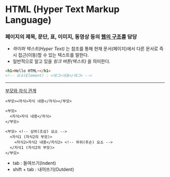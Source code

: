 # HTML (Hyper Text Markup Language)
### 페이지의 제목, 문단, 표, 이미지, 동영상 등의 <u>웹의 구조</u>를 담당
- _하이퍼 텍스트(Hyper Text)_ 는 참조를 통해 현재 문서(페이지)에서 다른 문서로 즉시 접근(이동)할 수 있는 텍스트를 말한다.
- 일반적으로 알고 있을 _링크 버튼(텍스트)_ 을 의미한다.
```html
<h1>Hello HTML~</h1>
<!-- 요소(Element) : <태그>내용</태그> -->
```

----

<a href="https://github.com/dudcks5477/Front-end/tree/master/HTML/ex1.html">부모와 자식 관계</a>
```
<부모><자식>자식 내용</자식></부모>

<부모>
  <자식>자식 내용</자식>
</부모>

<부모> <!-- 상위(조상) 요소 -->
  <자식1 (자식2의 부모)>
    <자식2>자식2 내용</자식2> <!-- 하위(후손) 요소 -->
  </자식1 (자식2의 부모)>
</부모>
```
- tab : 들여쓰기(Indent)
- shift + tab : 내어쓰기(Outdent)